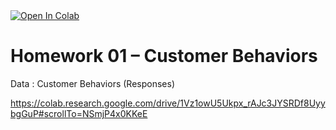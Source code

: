 <a href="https://colab.research.google.com/drive/1KKaoHcz-gIAooIpNzd1PlTZr0WXyC9Zm#scrollTo=oX-4xSdWstXh">
  <img src="https://colab.research.google.com/assets/colab-badge.svg" alt="Open In Colab"/>
</a>

# Homework 01 – Customer Behaviors
Data : Customer Behaviors (Responses)

https://colab.research.google.com/drive/1Vz1owU5Ukpx_rAJc3JYSRDf8UyybgGuP#scrollTo=NSmjP4x0KKeE
